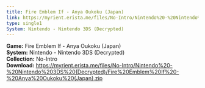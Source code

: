 ```yaml
---
title: Fire Emblem If - Anya Oukoku (Japan)
link: https://myrient.erista.me/files/No-Intro/Nintendo%20-%20Nintendo%203DS%20(Decrypted)/Fire%20Emblem%20If%20-%20Anya%20Oukoku%20(Japan).zip
type: single1
System: Nintendo - Nintendo 3DS (Decrypted)
---
```

<b>Game:</b> Fire Emblem If - Anya Oukoku (Japan)<br>
<b>System:</b> Nintendo - Nintendo 3DS (Decrypted)<br>
<b>Collection:</b> No-Intro<br>
<b>Download:</b> https://myrient.erista.me/files/No-Intro/Nintendo%20-%20Nintendo%203DS%20(Decrypted)/Fire%20Emblem%20If%20-%20Anya%20Oukoku%20(Japan).zip